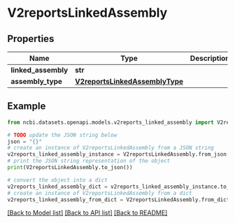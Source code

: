 # V2reportsLinkedAssembly


## Properties

Name | Type | Description | Notes
------------ | ------------- | ------------- | -------------
**linked_assembly** | **str** |  | [optional] 
**assembly_type** | [**V2reportsLinkedAssemblyType**](V2reportsLinkedAssemblyType.md) |  | [optional] 

## Example

```python
from ncbi.datasets.openapi.models.v2reports_linked_assembly import V2reportsLinkedAssembly

# TODO update the JSON string below
json = "{}"
# create an instance of V2reportsLinkedAssembly from a JSON string
v2reports_linked_assembly_instance = V2reportsLinkedAssembly.from_json(json)
# print the JSON string representation of the object
print(V2reportsLinkedAssembly.to_json())

# convert the object into a dict
v2reports_linked_assembly_dict = v2reports_linked_assembly_instance.to_dict()
# create an instance of V2reportsLinkedAssembly from a dict
v2reports_linked_assembly_from_dict = V2reportsLinkedAssembly.from_dict(v2reports_linked_assembly_dict)
```
[[Back to Model list]](../README.md#documentation-for-models) [[Back to API list]](../README.md#documentation-for-api-endpoints) [[Back to README]](../README.md)


